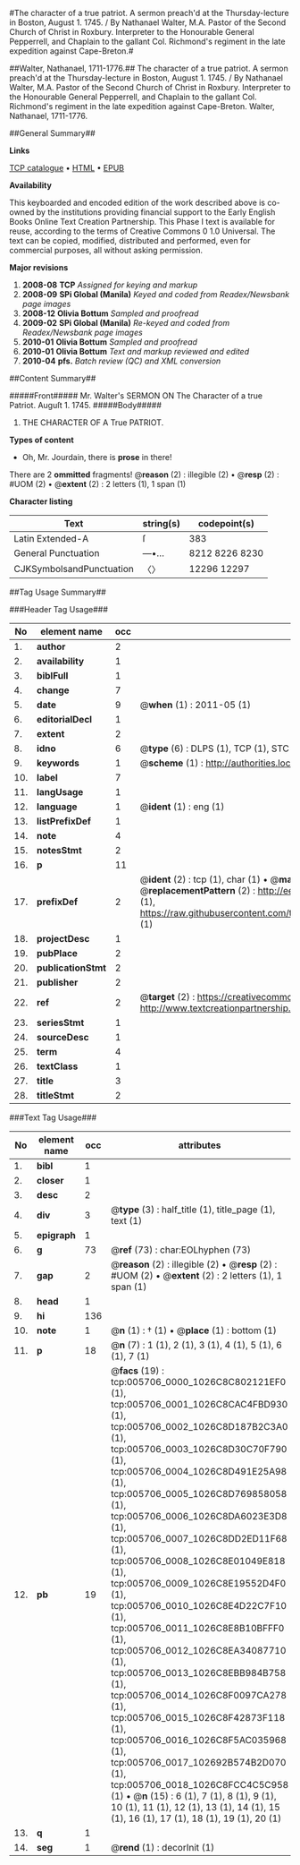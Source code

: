 #The character of a true patriot. A sermon preach'd at the Thursday-lecture in Boston, August 1. 1745. / By Nathanael Walter, M.A. Pastor of the Second Church of Christ in Roxbury. Interpreter to the Honourable General Pepperrell, and Chaplain to the gallant Col. Richmond's regiment in the late expedition against Cape-Breton.#

##Walter, Nathanael, 1711-1776.##
The character of a true patriot. A sermon preach'd at the Thursday-lecture in Boston, August 1. 1745. / By Nathanael Walter, M.A. Pastor of the Second Church of Christ in Roxbury. Interpreter to the Honourable General Pepperrell, and Chaplain to the gallant Col. Richmond's regiment in the late expedition against Cape-Breton.
Walter, Nathanael, 1711-1776.

##General Summary##

**Links**

[TCP catalogue](http://www.ota.ox.ac.uk/tcp/)  • 
[HTML](http://tei.it.ox.ac.uk/tcp/Texts-HTML/free/N04/N04594.html)  • 
[EPUB](http://tei.it.ox.ac.uk/tcp/Texts-EPUB/free/N04/N04594.epub)

**Availability**

This keyboarded and encoded edition of the
	       work described above is co-owned by the institutions
	       providing financial support to the Early English Books
	       Online Text Creation Partnership. This Phase I text is
	       available for reuse, according to the terms of Creative
	       Commons 0 1.0 Universal. The text can be copied,
	       modified, distributed and performed, even for
	       commercial purposes, all without asking permission.

**Major revisions**

1. __2008-08__ __TCP__ *Assigned for keying and markup*
1. __2008-09__ __SPi Global (Manila)__ *Keyed and coded from Readex/Newsbank page images*
1. __2008-12__ __Olivia Bottum__ *Sampled and proofread*
1. __2009-02__ __SPi Global (Manila)__ *Re-keyed and coded from Readex/Newsbank page images*
1. __2010-01__ __Olivia Bottum__ *Sampled and proofread*
1. __2010-01__ __Olivia Bottum__ *Text and markup reviewed and edited*
1. __2010-04__ __pfs.__ *Batch review (QC) and XML conversion*

##Content Summary##

#####Front#####
Mr. Walter's SERMON ON The Character of a true Patriot. Auguſt 1. 1745.
#####Body#####

1. THE CHARACTER OF A True PATRIOT.

**Types of content**

  * Oh, Mr. Jourdain, there is **prose** in there!

There are 2 **ommitted** fragments! 
 @__reason__ (2) : illegible (2)  •  @__resp__ (2) : #UOM (2)  •  @__extent__ (2) : 2 letters (1), 1 span (1)

**Character listing**


|Text|string(s)|codepoint(s)|
|---|---|---|
|Latin Extended-A|ſ|383|
|General Punctuation|—•…|8212 8226 8230|
|CJKSymbolsandPunctuation|〈〉|12296 12297|

##Tag Usage Summary##

###Header Tag Usage###

|No|element name|occ|attributes|
|---|---|---|---|
|1.|__author__|2||
|2.|__availability__|1||
|3.|__biblFull__|1||
|4.|__change__|7||
|5.|__date__|9| @__when__ (1) : 2011-05 (1)|
|6.|__editorialDecl__|1||
|7.|__extent__|2||
|8.|__idno__|6| @__type__ (6) : DLPS (1), TCP (1), STC (1), NOTIS (1), IMAGE-SET (1), EVANS-CITATION (1)|
|9.|__keywords__|1| @__scheme__ (1) : http://authorities.loc.gov/ (1)|
|10.|__label__|7||
|11.|__langUsage__|1||
|12.|__language__|1| @__ident__ (1) : eng (1)|
|13.|__listPrefixDef__|1||
|14.|__note__|4||
|15.|__notesStmt__|2||
|16.|__p__|11||
|17.|__prefixDef__|2| @__ident__ (2) : tcp (1), char (1)  •  @__matchPattern__ (2) : ([0-9\-]+):([0-9IVX]+) (1), (.+) (1)  •  @__replacementPattern__ (2) : http://eebo.chadwyck.com/downloadtiff?vid=$1&page=$2 (1), https://raw.githubusercontent.com/textcreationpartnership/Texts/master/tcpchars.xml#$1 (1)|
|18.|__projectDesc__|1||
|19.|__pubPlace__|2||
|20.|__publicationStmt__|2||
|21.|__publisher__|2||
|22.|__ref__|2| @__target__ (2) : https://creativecommons.org/publicdomain/zero/1.0/ (1), http://www.textcreationpartnership.org/docs/. (1)|
|23.|__seriesStmt__|1||
|24.|__sourceDesc__|1||
|25.|__term__|4||
|26.|__textClass__|1||
|27.|__title__|3||
|28.|__titleStmt__|2||


###Text Tag Usage###

|No|element name|occ|attributes|
|---|---|---|---|
|1.|__bibl__|1||
|2.|__closer__|1||
|3.|__desc__|2||
|4.|__div__|3| @__type__ (3) : half_title (1), title_page (1), text (1)|
|5.|__epigraph__|1||
|6.|__g__|73| @__ref__ (73) : char:EOLhyphen (73)|
|7.|__gap__|2| @__reason__ (2) : illegible (2)  •  @__resp__ (2) : #UOM (2)  •  @__extent__ (2) : 2 letters (1), 1 span (1)|
|8.|__head__|1||
|9.|__hi__|136||
|10.|__note__|1| @__n__ (1) : † (1)  •  @__place__ (1) : bottom (1)|
|11.|__p__|18| @__n__ (7) : 1 (1), 2 (1), 3 (1), 4 (1), 5 (1), 6 (1), 7 (1)|
|12.|__pb__|19| @__facs__ (19) : tcp:005706_0000_1026C8C802121EF0 (1), tcp:005706_0001_1026C8CAC4FBD930 (1), tcp:005706_0002_1026C8D187B2C3A0 (1), tcp:005706_0003_1026C8D30C70F790 (1), tcp:005706_0004_1026C8D491E25A98 (1), tcp:005706_0005_1026C8D769858058 (1), tcp:005706_0006_1026C8DA6023E3D8 (1), tcp:005706_0007_1026C8DD2ED11F68 (1), tcp:005706_0008_1026C8E01049E818 (1), tcp:005706_0009_1026C8E19552D4F0 (1), tcp:005706_0010_1026C8E4D22C7F10 (1), tcp:005706_0011_1026C8E8B10BFFF0 (1), tcp:005706_0012_1026C8EA34087710 (1), tcp:005706_0013_1026C8EBB984B758 (1), tcp:005706_0014_1026C8F0097CA278 (1), tcp:005706_0015_1026C8F42873F118 (1), tcp:005706_0016_1026C8F5AC035968 (1), tcp:005706_0017_102692B574B2D070 (1), tcp:005706_0018_1026C8FCC4C5C958 (1)  •  @__n__ (15) : 6 (1), 7 (1), 8 (1), 9 (1), 10 (1), 11 (1), 12 (1), 13 (1), 14 (1), 15 (1), 16 (1), 17 (1), 18 (1), 19 (1), 20 (1)|
|13.|__q__|1||
|14.|__seg__|1| @__rend__ (1) : decorInit (1)|

